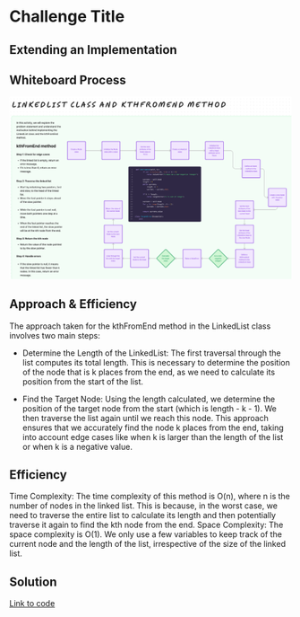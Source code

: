 # Challenge Title

## Extending an Implementation

## Whiteboard Process

![WhiteBoard7](WhiteBoard7.png)

## Approach & Efficiency

The approach taken for the kthFromEnd method in the LinkedList class involves two main steps:

* Determine the Length of the LinkedList: The first traversal through the list computes its total length. This is necessary to determine the position of the node that is k places from the end, as we need to calculate its position from the start of the list.

* Find the Target Node: Using the length calculated, we determine the position of the target node from the start (which is length - k - 1). We then traverse the list again until we reach this node.
This approach ensures that we accurately find the node k places from the end, taking into account edge cases like when k is larger than the length of the list or when k is a negative value.

## Efficiency

Time Complexity: The time complexity of this method is O(n), where n is the number of nodes in the linked list. This is because, in the worst case, we need to traverse the entire list to calculate its length and then potentially traverse it again to find the kth node from the end.
Space Complexity: The space complexity is O(1). We only use a few variables to keep track of the current node and the length of the list, irrespective of the size of the linked list.



## Solution

[Link to code](/python/data_structures/linked_list.py)
